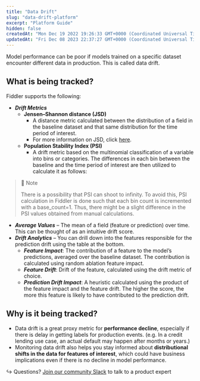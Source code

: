 ```yaml
---
title: "Data Drift"
slug: "data-drift-platform"
excerpt: "Platform Guide"
hidden: false
createdAt: "Mon Dec 19 2022 19:26:33 GMT+0000 (Coordinated Universal Time)"
updatedAt: "Fri Dec 08 2023 22:37:27 GMT+0000 (Coordinated Universal Time)"
---
```

Model performance can be poor if models trained on a specific dataset encounter different data in production. This is called data drift. 

## What is being tracked?

Fiddler supports the following:

- **_Drift Metrics_**
  - **Jensen–Shannon distance (JSD)**
    - A distance metric calculated between the distribution of a field in the baseline dataset and that same distribution for the time period of interest.
    - For more information on JSD, click [here](https://docs.scipy.org/doc/scipy/reference/generated/scipy.spatial.distance.jensenshannon.html).
  - **Population Stability Index (PSI)**
    - A drift metric based on the multinomial classification of a variable into bins or categories. The differences in each bin between the baseline and the time period of interest are then utilized to calculate it as follows:

> 🚧 Note
> 
> There is a possibility that PSI can shoot to infinity. To avoid this, PSI calculation in Fiddler is done such that each bin count is incremented with a base_count=1. Thus, there might be a slight difference in the PSI values obtained from manual calculations.

- **_Average Values_** – The mean of a field (feature or prediction) over time. This can be thought of as an intuitive drift score.
- **_Drift Analytics_** – You can drill down into the features responsible for the prediction drift using the table at the bottom.
  - **_Feature Impact_**: The contribution of a feature to the model’s predictions, averaged over the baseline dataset. The contribution is calculated using random ablation feature impact.
  - **_Feature Drift_**: Drift of the feature, calculated using the drift metric of choice.
  - **_Prediction Drift Impact_**: A heuristic calculated using the product of the feature impact and the feature drift. The higher the score, the more this feature is likely to have contributed to the prediction drift.

## Why is it being tracked?

- Data drift is a great proxy metric for **performance decline**, especially if there is delay in getting labels for production events. (e.g. In a credit lending use case, an actual default may happen after months or years.)
- Monitoring data drift also helps you stay informed about **distributional shifts in the data for features of interest**, which could have business implications even if there is no decline in model performance. 

↪ Questions? [Join our community Slack](https://www.fiddler.ai/slackinvite) to talk to a product expert
